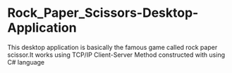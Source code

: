 # Rock_Paper_Scissors-Desktop-Application
This desktop application is basically the famous game called rock paper scissor.It works using TCP/IP Client-Server Method constructed
with using C# language
